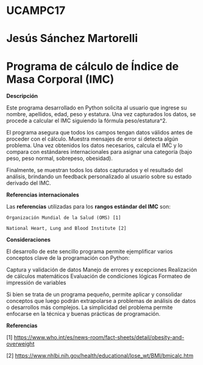 # UCAMPC17
# Jesús Sánchez Martorelli
# Programa de cálculo de Índice de Masa Corporal (IMC)
**Descripción**

Este programa desarrollado en Python solicita al usuario que ingrese su nombre, apellidos, edad, peso y estatura. Una vez capturados los datos, se procede a calcular el IMC siguiendo la fórmula peso/estatura^2.

El programa asegura que todos los campos tengan datos válidos antes de proceder con el cálculo. Muestra mensajes de error si detecta algún problema. Una vez obtenidos los datos necesarios, calcula el IMC y lo compara con estándares internacionales para asignar una categoría (bajo peso, peso normal, sobrepeso, obesidad).

Finalmente, se muestran todos los datos capturados y el resultado del análisis, brindando un feedback personalizado al usuario sobre su estado derivado del IMC. 

**Referencias internacionales**

Las **referencias** utilizadas para los **rangos estándar del IMC** son:

    Organización Mundial de la Salud (OMS) [1]
  
    National Heart, Lung and Blood Institute [2]

**Consideraciones**

El desarrollo de este sencillo programa permite ejemplificar varios conceptos clave de la programación con Python:

  Captura y validación de datos
  Manejo de errores y excepciones
  Realización de cálculos matemáticos
  Evaluación de condiciones lógicas
  Formateo de impressión de variables
  
Si bien se trata de un programa pequeño, permite aplicar y consolidar conceptos que luego podrán extrapolarse a problemas de análisis de datos o desarrollos más complejos. La simplicidad del problema permite enfocarse en la técnica y buenas prácticas de programación. 

**Referencias**

[1] https://www.who.int/es/news-room/fact-sheets/detail/obesity-and-overweight

[2] https://www.nhlbi.nih.gov/health/educational/lose_wt/BMI/bmicalc.htm
